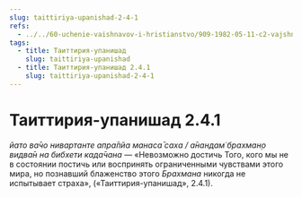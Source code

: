 ```yaml
---
slug: taittiriya-upanishad-2-4-1
refs:
  - ../../60-uchenie-vaishnavov-i-hristianstvo/909-1982-05-11-c2-vajshnavizm-i-hristianstvo-s-tochki-zreniya-ucheniya-o-rase.md
tags:
  - title: Таиттирия-упанишад
    slug: taittiriya-upanishad
  - title: Таиттирия-упанишад 2.4.1
    slug: taittiriya-upanishad-2-4-1
---
```


# Таиттирия-упанишад 2.4.1

*йато ва̄чо нивартанте апра̄пйа манаса̄ саха / а̄нандам̇ брахман̣о видва̄н на бибхети када̄чана* — «Невозможно достичь Того, кого мы не в состоянии постичь или воспринять ограниченными чувствами этого мира, но познавший блаженство этого *Брахмана* никогда не испытывает страха», («Таиттирия-упанишад», 2.4.1).


